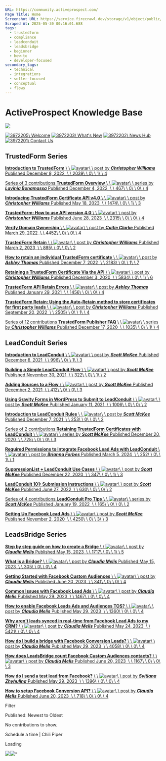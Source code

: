 ```yaml
---
URL: https://community.activeprospect.com/
Page Title: Home
Screenshot URL: https://service.firecrawl.dev/storage/v1/object/public/media/screenshot-9b0d75ad-f74a-462a-bfdf-6f50a1f428bf.png
Scraped At: 2025-05-30 00:16:01.688
tags:
  - trustedform
  - compliance
  - leadconduit
  - leadsbridge
  - beginner
  - how-to
  - developer-focused
secondary_tags:
  - technical
  - integrations
  - seller-focused
  - conceptual
  - flows
---
```


# ActiveProspect Knowledge Base

![](https://content3.bloomfire.com/images/3972206/original/Screenshot_2025-03-14_at_11.21.30_AM.png?Expires=1748567753&Signature=ElepqXSSQol77QIsam9dCKSYE16o68qBHijNITbdMc7KOF9DddioinDmf5NjTTUo9iTz3QVok3F~CEhia8fRFSvCBqKO61r3wje08qhQsyameX3KetXkYGAoV6oNSYHUSqgFkTyNzGlnTMYVKTY6YnOtgBQMpn3VNOhP7SSytmYkhmYQeQT3FOS~2s7L51PHYaBF1KxOl-mi0b826NsLx-QZtCxiPrpbh0s4d3D9G~MkYcD3pWP3Ghm1Fbm79TZY8XoIVoLVqQ66fAtSDhMz28C~4KuGSLvDDF1NBJRbpCuNMhGwE6McMSZNvExXieQIT8tpbjcrVj9nJcFAE9mQnw__&Key-Pair-Id=APKAIDFCFZ2UHE5LPIUA)

[![3972205](https://content0.bloomfire.com/documents/3972205/original/welcome_customer.svg?Expires=1748567753&Signature=SCykgC7MfntK8XDx0-PTFmj3f2OL~HGlFI0b10oUMmlQvzwBUSucEJ8p2N7SDX1O~~zM3qcSw9oCizG81jFyhH-iTCOQX29CjpfWLuSjx2lq26i~SYn4XMW-NnnDv5K14G8tDeWTTEsdU8ac90Pr1NFe8k8uDomdrHrUpPhF1SZdiFszU8WaU7fN5BxadcbajWMglNyZTda~85NqCWQBMUcLrrttI~zJkQQ-il6iuD8pbKLax7rf-bX5FPUcKDAtzE6zezVbwMLzEm4ru3xYPM2uBeMKzLdtNe0aiOqkpvjEVqbZ8zqQn2-SHuqi6clCck-gmBd2lmBLsx6g~eQkCw__&Key-Pair-Id=APKAIDFCFZ2UHE5LPIUA)\\
Welcome](https://community.activeprospect.com/series/4051250-getting-started-with-the-community) [![3972203](https://content3.bloomfire.com/images/3972203/original/Bell-1.png?Expires=1748567753&Signature=WpVYvdq6fb6Lo70kzKToJLYfg6wRHP4ZHBvZAscU0kv8AdotnOf4ObfMaN4XJK3pc9hsWY38zma94iYGyjKO2DqqnribiakMudyte6wKYp2JzhUkXEluEatvbpr5NWJPzgQ0lR4oK3aYNe~cdV9-FRhIabhl46FWRM5nbDlyw6UWkW3A-R8MBfMD93Q00lULiWdEfD8VvohBJUwJ9lnssOWRnuH3bpV784r7PC3Tm5Aejp2wjU65J1OkaKCE75Z~moYblEEwPy~gpor5QJaVejCyitGT3D0nbMumBEbMJRTCPB1U2bIPuzal27CbuNDXCGgqQW957rG1qLSmndBzFw__&Key-Pair-Id=APKAIDFCFZ2UHE5LPIUA)\\
What's New](https://whatsnew.activeprospect.com/en) [![3972202](https://content2.bloomfire.com/documents/3972202/original/newshub_customer.svg?Expires=1748567753&Signature=mVn6s363vKcktKhaEtXyk6MtIrlS~Cvuk79H0nt9zxVTmvBKSLgQ~AxRZ6IpmOTBeTy-9jzMR73EPTg9Zns7NhccOi3b~GRu7FB8kk7RlVGq7EbXvU6ja2ztvVymUspXCAptUwQGZwz0mHkw3wiJa7qRfw~7wHefoR~JqcgTQ0SqKd73cjScbvdgby1wTQQt8P4B9H4KMKXLnmQIUEF1bVk42KXgFOF3HGbdd-c-c2l5ooky0lKjRbqxafh0IlqnwHLpXuzij4Pyk9UszZJCbXhDStF091v2ez2npNBwHzwh0qIYyHesEjEadCm7z5Romg9CHfT-IwJpkmj-qMnShw__&Key-Pair-Id=APKAIDFCFZ2UHE5LPIUA)\\
News Hub](https://activeprospect.com/blog/?_gl=1*1hxefw3*_gcl_aw*R0NMLjE3NDA0Mjg1NzkuQ2p3S0NBaUF6dkM5QmhBREVpd0FFaHRsTnpPQktlbkx6NGtfeUUzMEpqNjVTTElYc0ZVQVlBaTFYdURJN0o3SV9HWmxEMzFrU3IyVDZ4b0NiSzhRQXZEX0J3RQ..*_gcl_au*MTM0MjEwMjExNy4xNzQxMTEzNjk4LjEzNTIxMTA5NTYuMTc0MTk2NDQxOS4xNzQxOTY0NDIw*_ga*MTUzODc0OTMzNC4xNjIzMTgxMzAy*_ga_QHXBV6N7D1*MTc0MTk3MjcyMi45MjguMS4xNzQxOTc1Njk3LjQ0LjAuMA..) [![3972201](https://content3.bloomfire.com/documents/3972201/original/Contact-us.svg?Expires=1748567753&Signature=f~Tn7Lxxzz6s8oNr64ilMG-cETNLnPOlb7-aU6zBKWOa45QadHoQtNMcngeABnMGKZIf9dyz9WnxP~8pDZz5PbZtq-kC9fF9oNdJDK1WAtmjvC5DLX7kgc5oZuaW2LWY6iqTTegh6zzZEhUFf7C2gFsYgx0TZb8DN3zLggnNj9xMoIIpYIZob~pmoeFma6kA0F-gbAHtzDpXTQgMWt17GrrYo8gBB7s9hwLr6ELwemeTJPX6Jwr24jQXK8-haZLd87nTsZwu3XsAmDXKjr-gxC9KaCXupom7jUgIE8mgu0FvwWSg76F9Qlnao7HjK-hs8Y9ZxsHQR~bMCsNOvYaRiQ__&Key-Pair-Id=APKAIDFCFZ2UHE5LPIUA)\\
Contact Us](https://support.activeprospect.com/hc/en-us)

## TrustedForm Series

[**Introduction to TrustedForm** \\
\\
![avatar](https://content2.bloomfire.com/avatars/users/1405246/thumb/thumbnail.png?f=1620827893&Expires=1748567753&Signature=ThkNjaD6ykiQ0x5vL673HQBu6N~ryYxGjiqNbyPnC~q41DHkXZOBvGXE4Qk-tHf7KwHxK7jFoR9C2awft9dhAineQBxB5-X2aei2ZaGpb8IrAs9IDeE1VOzloLhtoubSG3E91D2vi336SRlmcfZmoPj3BsDUBgXTAkJFhsT~9T0U8FaLqJyCBObCCtH5IZAc-0mdT88WphYuki6ceHH9krbkBHY8q1xAVQYIhOyNTC07bCMIX6C8MqeSwJ69eHQobl-aBIAj1PqPa8jVcKguQG6XBXzFi6gUQyUmm3DxDOAgEvVOP4JnFce07NCQnESFz6pirxf3MH2s2iIHPP1WVw__&Key-Pair-Id=APKAIDFCFZ2UHE5LPIUA)\\
\\
post by **_Christopher Williams_** Published December 8, 2022  \\
\\
2039\\
\\
0\\
\\
1\\
\\
4](https://community.activeprospect.com/posts/4886991-introduction-to-trustedform)

[Series of 3 contributions **TrustedForm Overview** \\
\\
![avatar](https://content2.bloomfire.com/avatars/users/1410206/thumb/thumbnail.png?f=1712152099&Expires=1748567754&Signature=gfm3fJF~~Uh-NCg~9Xcb~5c1F6X2-s7-Ok9kIBeJXoJSGwNQXFZkVkhtbyv9tbVSGlcewrGDlptWtaYXAcrsfILUCXtooD4Xs-57Kqqz2GeaSLKvwOdrI0SsIkiCjcVGikPs73YANufoTbo6IoHy8OGlkW4kGnbPnwuhUdmOQyeZHrvOVOYXO55gYIIpYsgd1iYjUqYaXO5nxtyfaxEK8Oq9moBJoEtsfWUMyuG0IgeGNbKjkfZIny2rLKGYNpccun3aKprkEW-Pw1xPnDR8eUVnu1flAi-icuc4OhPlkaVq2NMobmi8j9LU8DAK9oSFKpMOra6H9wYet0rQLgfY9Q__&Key-Pair-Id=APKAIDFCFZ2UHE5LPIUA)\\
\\
series by **_Lavinia Bonamassa_** Published December 4, 2022  \\
\\
467\\
\\
0\\
\\
0\\
\\
4](https://community.activeprospect.com/series/4881972-trustedform-overview)

[**Introducing TrustedForm Certificate API v4.0** \\
\\
![avatar](https://content2.bloomfire.com/avatars/users/1405246/thumb/thumbnail.png?f=1620827893&Expires=1748567753&Signature=ThkNjaD6ykiQ0x5vL673HQBu6N~ryYxGjiqNbyPnC~q41DHkXZOBvGXE4Qk-tHf7KwHxK7jFoR9C2awft9dhAineQBxB5-X2aei2ZaGpb8IrAs9IDeE1VOzloLhtoubSG3E91D2vi336SRlmcfZmoPj3BsDUBgXTAkJFhsT~9T0U8FaLqJyCBObCCtH5IZAc-0mdT88WphYuki6ceHH9krbkBHY8q1xAVQYIhOyNTC07bCMIX6C8MqeSwJ69eHQobl-aBIAj1PqPa8jVcKguQG6XBXzFi6gUQyUmm3DxDOAgEvVOP4JnFce07NCQnESFz6pirxf3MH2s2iIHPP1WVw__&Key-Pair-Id=APKAIDFCFZ2UHE5LPIUA)\\
\\
post by **_Christopher Williams_** Published May 18, 2023  \\
\\
1474\\
\\
0\\
\\
1\\
\\
3](https://community.activeprospect.com/posts/5066720-introducing-trustedform-certificate-api-v4-0)

[**TrustedForm: How to use API version 4.0** \\
\\
![avatar](https://content2.bloomfire.com/avatars/users/1405246/thumb/thumbnail.png?f=1620827893&Expires=1748567753&Signature=ThkNjaD6ykiQ0x5vL673HQBu6N~ryYxGjiqNbyPnC~q41DHkXZOBvGXE4Qk-tHf7KwHxK7jFoR9C2awft9dhAineQBxB5-X2aei2ZaGpb8IrAs9IDeE1VOzloLhtoubSG3E91D2vi336SRlmcfZmoPj3BsDUBgXTAkJFhsT~9T0U8FaLqJyCBObCCtH5IZAc-0mdT88WphYuki6ceHH9krbkBHY8q1xAVQYIhOyNTC07bCMIX6C8MqeSwJ69eHQobl-aBIAj1PqPa8jVcKguQG6XBXzFi6gUQyUmm3DxDOAgEvVOP4JnFce07NCQnESFz6pirxf3MH2s2iIHPP1WVw__&Key-Pair-Id=APKAIDFCFZ2UHE5LPIUA)\\
\\
post by **_Christopher Williams_** Published June 28, 2023  \\
\\
2315\\
\\
0\\
\\
0\\
\\
4](https://community.activeprospect.com/posts/5098113-trustedform-how-to-use-api-version-4-0)

[**Verify Domain Ownership** \\
\\
![avatar](https://content2.bloomfire.com/avatars/users/1316948/thumb/thumbnail.png?f=1606147181&Expires=1748567754&Signature=KQv9Rie-wDTq9KpDz28kGm6BFYD~ly~sGjFnqEegloKuAQEp~ziw6NrqJRDZKPhK7-M-6gz-8IUwNSKTOYSoWWTognGYkTyDAfJ5Yk1A~jCwaOpxTT75IMY1Vjltj6qzpXszJPnUKRK1Ppp0j5CkllDyyarwI~gPyZCcGq5MgAztlF977IWTfmOb7ecLtlVLOf3d3zIQpJolimwzceh4SGzSYqbd4tBNIUBtj43inZIQtnvxWRecyfG5wV~3qnx0de2MnquDaC8Z8B2Wk7Lkm9uNQ1NLXpRyyoUxNan7qKJoJNprvTAZyi8Uzn14zxECFcfnjCH3TDNFM7lRtHdtdw__&Key-Pair-Id=APKAIDFCFZ2UHE5LPIUA)\\
\\
post by **_Caitie Clarke_** Published March 29, 2022  \\
\\
4452\\
\\
0\\
\\
0\\
\\
4](https://community.activeprospect.com/posts/4649879-verify-domain-ownership)

[**TrustedForm Retain** \\
\\
![avatar](https://content2.bloomfire.com/avatars/users/1405246/thumb/thumbnail.png?f=1620827893&Expires=1748567753&Signature=ThkNjaD6ykiQ0x5vL673HQBu6N~ryYxGjiqNbyPnC~q41DHkXZOBvGXE4Qk-tHf7KwHxK7jFoR9C2awft9dhAineQBxB5-X2aei2ZaGpb8IrAs9IDeE1VOzloLhtoubSG3E91D2vi336SRlmcfZmoPj3BsDUBgXTAkJFhsT~9T0U8FaLqJyCBObCCtH5IZAc-0mdT88WphYuki6ceHH9krbkBHY8q1xAVQYIhOyNTC07bCMIX6C8MqeSwJ69eHQobl-aBIAj1PqPa8jVcKguQG6XBXzFi6gUQyUmm3DxDOAgEvVOP4JnFce07NCQnESFz6pirxf3MH2s2iIHPP1WVw__&Key-Pair-Id=APKAIDFCFZ2UHE5LPIUA)\\
\\
post by **_Christopher Williams_** Published March 2, 2023  \\
\\
885\\
\\
0\\
\\
0\\
\\
2](https://community.activeprospect.com/posts/4986362-trustedform-retain)

[**How to retain an individual TrustedForm certificate** \\
\\
![avatar](https://content2.bloomfire.com/avatars/users/1316943/thumb/thumbnail.png?f=1612413648&Expires=1748567754&Signature=qlxRfSTYJe9B-UzQKrIh0Gd4DyrG628BAbvZfML53hV1cu-OHaffA0OrwHMef4qJidp2DR6ahDRB-8N6Tt0yE65CUEhBBqjG9dAuJWOzFuqqzjD6F3qNRMkRCj~CjD0TjHcdRRj-9~7GkkrwceVv6M7-CTzE5RdxbYmnklUZe3-HJ2w4GuRy6iVs6VLShTc4r3khF~mOQdN~e8wWBB6Cm3nTNiwCfLsNz8rCnC6kfU4JkZhFc7UpFqwM9ibAov2S13Rfl-xaA1KvcSgGN0yybYBQ47ZcNV~Z43II58UhkJJRCFz4j-CW0mcEehhPHt9rAGLV3E7ppkni2J8d8UaLMg__&Key-Pair-Id=APKAIDFCFZ2UHE5LPIUA)\\
\\
post by **_Ashley Thomas_** Published December 7, 2022  \\
\\
2183\\
\\
0\\
\\
1\\
\\
7](https://community.activeprospect.com/posts/4885100-how-to-retain-an-individual-trustedform-certificate)

[**Retaining a TrustedForm Certificate Via the API** \\
\\
![avatar](https://content2.bloomfire.com/avatars/users/1405246/thumb/thumbnail.png?f=1620827893&Expires=1748567753&Signature=ThkNjaD6ykiQ0x5vL673HQBu6N~ryYxGjiqNbyPnC~q41DHkXZOBvGXE4Qk-tHf7KwHxK7jFoR9C2awft9dhAineQBxB5-X2aei2ZaGpb8IrAs9IDeE1VOzloLhtoubSG3E91D2vi336SRlmcfZmoPj3BsDUBgXTAkJFhsT~9T0U8FaLqJyCBObCCtH5IZAc-0mdT88WphYuki6ceHH9krbkBHY8q1xAVQYIhOyNTC07bCMIX6C8MqeSwJ69eHQobl-aBIAj1PqPa8jVcKguQG6XBXzFi6gUQyUmm3DxDOAgEvVOP4JnFce07NCQnESFz6pirxf3MH2s2iIHPP1WVw__&Key-Pair-Id=APKAIDFCFZ2UHE5LPIUA)\\
\\
post by **_Christopher Williams_** Published December 3, 2020  \\
\\
5834\\
\\
0\\
\\
1\\
\\
6](https://community.activeprospect.com/posts/4100303-retaining-a-trustedform-certificate-via-the-api)

[**TrustedForm API Retain Errors** \\
\\
![avatar](https://content2.bloomfire.com/avatars/users/1316943/thumb/thumbnail.png?f=1612413648&Expires=1748567754&Signature=qlxRfSTYJe9B-UzQKrIh0Gd4DyrG628BAbvZfML53hV1cu-OHaffA0OrwHMef4qJidp2DR6ahDRB-8N6Tt0yE65CUEhBBqjG9dAuJWOzFuqqzjD6F3qNRMkRCj~CjD0TjHcdRRj-9~7GkkrwceVv6M7-CTzE5RdxbYmnklUZe3-HJ2w4GuRy6iVs6VLShTc4r3khF~mOQdN~e8wWBB6Cm3nTNiwCfLsNz8rCnC6kfU4JkZhFc7UpFqwM9ibAov2S13Rfl-xaA1KvcSgGN0yybYBQ47ZcNV~Z43II58UhkJJRCFz4j-CW0mcEehhPHt9rAGLV3E7ppkni2J8d8UaLMg__&Key-Pair-Id=APKAIDFCFZ2UHE5LPIUA)\\
\\
post by **_Ashley Thomas_** Published January 29, 2021  \\
\\
1456\\
\\
0\\
\\
0\\
\\
4](https://community.activeprospect.com/posts/4148100-trustedform-api-retain-errors)

[**TrustedForm Retain: Using the Auto-Retain method to store certificates for first party leads** \\
\\
![avatar](https://content2.bloomfire.com/avatars/users/1405246/thumb/thumbnail.png?f=1620827893&Expires=1748567753&Signature=ThkNjaD6ykiQ0x5vL673HQBu6N~ryYxGjiqNbyPnC~q41DHkXZOBvGXE4Qk-tHf7KwHxK7jFoR9C2awft9dhAineQBxB5-X2aei2ZaGpb8IrAs9IDeE1VOzloLhtoubSG3E91D2vi336SRlmcfZmoPj3BsDUBgXTAkJFhsT~9T0U8FaLqJyCBObCCtH5IZAc-0mdT88WphYuki6ceHH9krbkBHY8q1xAVQYIhOyNTC07bCMIX6C8MqeSwJ69eHQobl-aBIAj1PqPa8jVcKguQG6XBXzFi6gUQyUmm3DxDOAgEvVOP4JnFce07NCQnESFz6pirxf3MH2s2iIHPP1WVw__&Key-Pair-Id=APKAIDFCFZ2UHE5LPIUA)\\
\\
post by **_Christopher Williams_** Published September 20, 2022  \\
\\
2505\\
\\
0\\
\\
1\\
\\
4](https://community.activeprospect.com/posts/4812756-trustedform-retain-using-the-auto-retain-method-to-store-certificates-for-first)

[Series of 12 contributions **TrustedForm Publisher FAQ** \\
\\
![avatar](https://content2.bloomfire.com/avatars/users/1405246/thumb/thumbnail.png?f=1620827893&Expires=1748567753&Signature=ThkNjaD6ykiQ0x5vL673HQBu6N~ryYxGjiqNbyPnC~q41DHkXZOBvGXE4Qk-tHf7KwHxK7jFoR9C2awft9dhAineQBxB5-X2aei2ZaGpb8IrAs9IDeE1VOzloLhtoubSG3E91D2vi336SRlmcfZmoPj3BsDUBgXTAkJFhsT~9T0U8FaLqJyCBObCCtH5IZAc-0mdT88WphYuki6ceHH9krbkBHY8q1xAVQYIhOyNTC07bCMIX6C8MqeSwJ69eHQobl-aBIAj1PqPa8jVcKguQG6XBXzFi6gUQyUmm3DxDOAgEvVOP4JnFce07NCQnESFz6pirxf3MH2s2iIHPP1WVw__&Key-Pair-Id=APKAIDFCFZ2UHE5LPIUA)\\
\\
series by **_Christopher Williams_** Published December 17, 2020  \\
\\
1035\\
\\
0\\
\\
1\\
\\
4](https://community.activeprospect.com/series/4113140-trustedform-publisher-faq)

## LeadConduit Series

[**Introduction to LeadConduit** \\
\\
![avatar](https://content1.bloomfire.com/avatars/users/1317000/thumb/thumbnail.png?f=1617311121&Expires=1748567753&Signature=A94op~Gy3qAVemBlvXBjBmViM4Hvt-7JTH-Hg5z5LkCXVAnGkk6KyB0zamH5xF1WLDrgAq8sIrLiiZw6uW2MHBvNcYb7N9WZttRIxxFUIKQdyg5GPew1Upr-ESUFrx5H5VlCXTP9LUt2~rti6BRHtwxdvOGo2FBqBGx2Moms5pCZF99HsmVCm63eYDvr3lxxDorYDZUpeaxswcNR6gTv9fMJ0TMGxK57PPEraqtoGaTJqto8JyzXkd8zXyv4nC4NDnCcSZcp66Lr07K~OD20spFy~ySLHVG7QSL40SlPwrlP9~iqGIay2ZSIccD-NjsCF7cAxM4JItWtX11KK1rIPg__&Key-Pair-Id=APKAIDFCFZ2UHE5LPIUA)\\
\\
post by **_Scott McKee_** Published December 8, 2021  \\
\\
996\\
\\
0\\
\\
1\\
\\
3](https://community.activeprospect.com/posts/4547947-introduction-to-leadconduit)

[**Building a Simple LeadConduit Flow** \\
\\
![avatar](https://content1.bloomfire.com/avatars/users/1317000/thumb/thumbnail.png?f=1617311121&Expires=1748567753&Signature=A94op~Gy3qAVemBlvXBjBmViM4Hvt-7JTH-Hg5z5LkCXVAnGkk6KyB0zamH5xF1WLDrgAq8sIrLiiZw6uW2MHBvNcYb7N9WZttRIxxFUIKQdyg5GPew1Upr-ESUFrx5H5VlCXTP9LUt2~rti6BRHtwxdvOGo2FBqBGx2Moms5pCZF99HsmVCm63eYDvr3lxxDorYDZUpeaxswcNR6gTv9fMJ0TMGxK57PPEraqtoGaTJqto8JyzXkd8zXyv4nC4NDnCcSZcp66Lr07K~OD20spFy~ySLHVG7QSL40SlPwrlP9~iqGIay2ZSIccD-NjsCF7cAxM4JItWtX11KK1rIPg__&Key-Pair-Id=APKAIDFCFZ2UHE5LPIUA)\\
\\
post by **_Scott McKee_** Published November 30, 2021  \\
\\
322\\
\\
0\\
\\
1\\
\\
2](https://community.activeprospect.com/posts/4539473-building-a-simple-leadconduit-flow)

[**Adding Sources to a Flow** \\
\\
![avatar](https://content1.bloomfire.com/avatars/users/1317000/thumb/thumbnail.png?f=1617311121&Expires=1748567753&Signature=A94op~Gy3qAVemBlvXBjBmViM4Hvt-7JTH-Hg5z5LkCXVAnGkk6KyB0zamH5xF1WLDrgAq8sIrLiiZw6uW2MHBvNcYb7N9WZttRIxxFUIKQdyg5GPew1Upr-ESUFrx5H5VlCXTP9LUt2~rti6BRHtwxdvOGo2FBqBGx2Moms5pCZF99HsmVCm63eYDvr3lxxDorYDZUpeaxswcNR6gTv9fMJ0TMGxK57PPEraqtoGaTJqto8JyzXkd8zXyv4nC4NDnCcSZcp66Lr07K~OD20spFy~ySLHVG7QSL40SlPwrlP9~iqGIay2ZSIccD-NjsCF7cAxM4JItWtX11KK1rIPg__&Key-Pair-Id=APKAIDFCFZ2UHE5LPIUA)\\
\\
post by **_Scott McKee_** Published December 2, 2021  \\
\\
412\\
\\
0\\
\\
0\\
\\
3](https://community.activeprospect.com/posts/4541251-adding-sources-to-a-flow)

[**Using Gravity Forms in WordPress to Submit to LeadConduit** \\
\\
![avatar](https://content1.bloomfire.com/avatars/users/1317000/thumb/thumbnail.png?f=1617311121&Expires=1748567753&Signature=A94op~Gy3qAVemBlvXBjBmViM4Hvt-7JTH-Hg5z5LkCXVAnGkk6KyB0zamH5xF1WLDrgAq8sIrLiiZw6uW2MHBvNcYb7N9WZttRIxxFUIKQdyg5GPew1Upr-ESUFrx5H5VlCXTP9LUt2~rti6BRHtwxdvOGo2FBqBGx2Moms5pCZF99HsmVCm63eYDvr3lxxDorYDZUpeaxswcNR6gTv9fMJ0TMGxK57PPEraqtoGaTJqto8JyzXkd8zXyv4nC4NDnCcSZcp66Lr07K~OD20spFy~ySLHVG7QSL40SlPwrlP9~iqGIay2ZSIccD-NjsCF7cAxM4JItWtX11KK1rIPg__&Key-Pair-Id=APKAIDFCFZ2UHE5LPIUA)\\
\\
post by **_Scott McKee_** Published January 11, 2021  \\
\\
1006\\
\\
0\\
\\
0\\
\\
2](https://community.activeprospect.com/posts/4126647-using-gravity-forms-in-wordpress-to-submit-to-leadconduit)

[**Introduction to LeadConduit Rules** \\
\\
![avatar](https://content1.bloomfire.com/avatars/users/1317000/thumb/thumbnail.png?f=1617311121&Expires=1748567753&Signature=A94op~Gy3qAVemBlvXBjBmViM4Hvt-7JTH-Hg5z5LkCXVAnGkk6KyB0zamH5xF1WLDrgAq8sIrLiiZw6uW2MHBvNcYb7N9WZttRIxxFUIKQdyg5GPew1Upr-ESUFrx5H5VlCXTP9LUt2~rti6BRHtwxdvOGo2FBqBGx2Moms5pCZF99HsmVCm63eYDvr3lxxDorYDZUpeaxswcNR6gTv9fMJ0TMGxK57PPEraqtoGaTJqto8JyzXkd8zXyv4nC4NDnCcSZcp66Lr07K~OD20spFy~ySLHVG7QSL40SlPwrlP9~iqGIay2ZSIccD-NjsCF7cAxM4JItWtX11KK1rIPg__&Key-Pair-Id=APKAIDFCFZ2UHE5LPIUA)\\
\\
post by **_Scott McKee_** Published December 7, 2021  \\
\\
253\\
\\
0\\
\\
0\\
\\
2](https://community.activeprospect.com/posts/4545476-introduction-to-leadconduit-rules)

[Series of 2 contributions **Retaining TrustedForm Certificates with LeadConduit** \\
\\
![avatar](https://content1.bloomfire.com/avatars/users/1317000/thumb/thumbnail.png?f=1617311121&Expires=1748567753&Signature=A94op~Gy3qAVemBlvXBjBmViM4Hvt-7JTH-Hg5z5LkCXVAnGkk6KyB0zamH5xF1WLDrgAq8sIrLiiZw6uW2MHBvNcYb7N9WZttRIxxFUIKQdyg5GPew1Upr-ESUFrx5H5VlCXTP9LUt2~rti6BRHtwxdvOGo2FBqBGx2Moms5pCZF99HsmVCm63eYDvr3lxxDorYDZUpeaxswcNR6gTv9fMJ0TMGxK57PPEraqtoGaTJqto8JyzXkd8zXyv4nC4NDnCcSZcp66Lr07K~OD20spFy~ySLHVG7QSL40SlPwrlP9~iqGIay2ZSIccD-NjsCF7cAxM4JItWtX11KK1rIPg__&Key-Pair-Id=APKAIDFCFZ2UHE5LPIUA)\\
\\
series by **_Scott McKee_** Published December 20, 2020  \\
\\
725\\
\\
0\\
\\
0\\
\\
3](https://community.activeprospect.com/series/4114377-retaining-trustedform-certificates-with-leadconduit)

[**Required Permissions to Integrate Facebook Lead Ads with LeadConduit** \\
\\
![avatar](https://assets0.bloomfire.com/assets-b6c867b02e3d46ed7810cd4bf2caca14/images/default_user-icon.png)\\
\\
post by **_Brianna Forbes_** Published March 5, 2024  \\
\\
252\\
\\
0\\
\\
1\\
\\
1](https://community.activeprospect.com/posts/5345438-required-permissions-to-integrate-facebook-lead-ads-with-leadconduit)

[**SuppressionList + LeadConduit Use Cases** \\
\\
![avatar](https://content1.bloomfire.com/avatars/users/1317000/thumb/thumbnail.png?f=1617311121&Expires=1748567753&Signature=A94op~Gy3qAVemBlvXBjBmViM4Hvt-7JTH-Hg5z5LkCXVAnGkk6KyB0zamH5xF1WLDrgAq8sIrLiiZw6uW2MHBvNcYb7N9WZttRIxxFUIKQdyg5GPew1Upr-ESUFrx5H5VlCXTP9LUt2~rti6BRHtwxdvOGo2FBqBGx2Moms5pCZF99HsmVCm63eYDvr3lxxDorYDZUpeaxswcNR6gTv9fMJ0TMGxK57PPEraqtoGaTJqto8JyzXkd8zXyv4nC4NDnCcSZcp66Lr07K~OD20spFy~ySLHVG7QSL40SlPwrlP9~iqGIay2ZSIccD-NjsCF7cAxM4JItWtX11KK1rIPg__&Key-Pair-Id=APKAIDFCFZ2UHE5LPIUA)\\
\\
post by **_Scott McKee_** Published December 22, 2020  \\
\\
347\\
\\
0\\
\\
1\\
\\
3](https://community.activeprospect.com/posts/4116593-suppressionlist-leadconduit-use-cases)

[**LeadConduit 101: Submission Instructions** \\
\\
![avatar](https://content1.bloomfire.com/avatars/users/1317000/thumb/thumbnail.png?f=1617311121&Expires=1748567753&Signature=A94op~Gy3qAVemBlvXBjBmViM4Hvt-7JTH-Hg5z5LkCXVAnGkk6KyB0zamH5xF1WLDrgAq8sIrLiiZw6uW2MHBvNcYb7N9WZttRIxxFUIKQdyg5GPew1Upr-ESUFrx5H5VlCXTP9LUt2~rti6BRHtwxdvOGo2FBqBGx2Moms5pCZF99HsmVCm63eYDvr3lxxDorYDZUpeaxswcNR6gTv9fMJ0TMGxK57PPEraqtoGaTJqto8JyzXkd8zXyv4nC4NDnCcSZcp66Lr07K~OD20spFy~ySLHVG7QSL40SlPwrlP9~iqGIay2ZSIccD-NjsCF7cAxM4JItWtX11KK1rIPg__&Key-Pair-Id=APKAIDFCFZ2UHE5LPIUA)\\
\\
post by **_Scott McKee_** Published June 27, 2022  \\
\\
630\\
\\
0\\
\\
0\\
\\
2](https://community.activeprospect.com/posts/4738143-leadconduit-101-submission-instructions)

[Series of 4 contributions **LeadConduit Pro Tips** \\
\\
![avatar](https://content1.bloomfire.com/avatars/users/1317000/thumb/thumbnail.png?f=1617311121&Expires=1748567753&Signature=A94op~Gy3qAVemBlvXBjBmViM4Hvt-7JTH-Hg5z5LkCXVAnGkk6KyB0zamH5xF1WLDrgAq8sIrLiiZw6uW2MHBvNcYb7N9WZttRIxxFUIKQdyg5GPew1Upr-ESUFrx5H5VlCXTP9LUt2~rti6BRHtwxdvOGo2FBqBGx2Moms5pCZF99HsmVCm63eYDvr3lxxDorYDZUpeaxswcNR6gTv9fMJ0TMGxK57PPEraqtoGaTJqto8JyzXkd8zXyv4nC4NDnCcSZcp66Lr07K~OD20spFy~ySLHVG7QSL40SlPwrlP9~iqGIay2ZSIccD-NjsCF7cAxM4JItWtX11KK1rIPg__&Key-Pair-Id=APKAIDFCFZ2UHE5LPIUA)\\
\\
series by **_Scott McKee_** Published January 19, 2022  \\
\\
165\\
\\
0\\
\\
0\\
\\
2](https://community.activeprospect.com/series/4583478-leadconduit-pro-tips)

[**Setting Up Facebook Lead Ads** \\
\\
![avatar](https://content1.bloomfire.com/avatars/users/1317000/thumb/thumbnail.png?f=1617311121&Expires=1748567753&Signature=A94op~Gy3qAVemBlvXBjBmViM4Hvt-7JTH-Hg5z5LkCXVAnGkk6KyB0zamH5xF1WLDrgAq8sIrLiiZw6uW2MHBvNcYb7N9WZttRIxxFUIKQdyg5GPew1Upr-ESUFrx5H5VlCXTP9LUt2~rti6BRHtwxdvOGo2FBqBGx2Moms5pCZF99HsmVCm63eYDvr3lxxDorYDZUpeaxswcNR6gTv9fMJ0TMGxK57PPEraqtoGaTJqto8JyzXkd8zXyv4nC4NDnCcSZcp66Lr07K~OD20spFy~ySLHVG7QSL40SlPwrlP9~iqGIay2ZSIccD-NjsCF7cAxM4JItWtX11KK1rIPg__&Key-Pair-Id=APKAIDFCFZ2UHE5LPIUA)\\
\\
post by **_Scott McKee_** Published November 2, 2020  \\
\\
4250\\
\\
0\\
\\
3\\
\\
3](https://community.activeprospect.com/posts/4062063-setting-up-facebook-lead-ads)

## LeadsBridge Series

[**Step by step guide on how to create a Bridge** \\
\\
![avatar](https://content2.bloomfire.com/avatars/users/1451136/thumb/thumbnail.png?f=1623686660&Expires=1748567753&Signature=YKh9LZBnL7n08xOTvFe64SahpeRkAssZbPNXeWHCAbuZsYAZfM5tS2oxSHhXwf-FltsS3Mc5w2l16ZObYp10wTpf2umW5bKW0g7OqMHHuQWH-cA0UjNkVes-MjCYkuYKK03ckto7ZARfF3WRpGRMDol0NYhU~oaGco10WoCn~Oi7no8bCBY7kaa9HA9hmsMT6smRS4mQ-p71weyNiZsOIXu7f6xh5xqdQvjqmOGqihmDFBUb9eElMkJ4KEHJA6Z7d3D9B3nZEJ4~hGzVX0nSLReppyEEwXGsEuK5b2JAZa1Ey2YE7Qcr6QTiI9~uCfMRkZaNZ9g4j7TNUKYYiow-zQ__&Key-Pair-Id=APKAIDFCFZ2UHE5LPIUA)\\
\\
post by **_Claudia Melis_** Published May 15, 2023  \\
\\
1717\\
\\
0\\
\\
1\\
\\
5](https://community.activeprospect.com/posts/5062321-step-by-step-guide-on-how-to-create-a-bridge)

[**What is a Bridge?** \\
\\
![avatar](https://content2.bloomfire.com/avatars/users/1451136/thumb/thumbnail.png?f=1623686660&Expires=1748567753&Signature=YKh9LZBnL7n08xOTvFe64SahpeRkAssZbPNXeWHCAbuZsYAZfM5tS2oxSHhXwf-FltsS3Mc5w2l16ZObYp10wTpf2umW5bKW0g7OqMHHuQWH-cA0UjNkVes-MjCYkuYKK03ckto7ZARfF3WRpGRMDol0NYhU~oaGco10WoCn~Oi7no8bCBY7kaa9HA9hmsMT6smRS4mQ-p71weyNiZsOIXu7f6xh5xqdQvjqmOGqihmDFBUb9eElMkJ4KEHJA6Z7d3D9B3nZEJ4~hGzVX0nSLReppyEEwXGsEuK5b2JAZa1Ey2YE7Qcr6QTiI9~uCfMRkZaNZ9g4j7TNUKYYiow-zQ__&Key-Pair-Id=APKAIDFCFZ2UHE5LPIUA)\\
\\
post by **_Claudia Melis_** Published May 15, 2023  \\
\\
305\\
\\
0\\
\\
0\\
\\
4](https://community.activeprospect.com/posts/5062324-what-is-a-bridge)

[**Getting Started with Facebook Custom Audiences** \\
\\
![avatar](https://content2.bloomfire.com/avatars/users/1451136/thumb/thumbnail.png?f=1623686660&Expires=1748567753&Signature=YKh9LZBnL7n08xOTvFe64SahpeRkAssZbPNXeWHCAbuZsYAZfM5tS2oxSHhXwf-FltsS3Mc5w2l16ZObYp10wTpf2umW5bKW0g7OqMHHuQWH-cA0UjNkVes-MjCYkuYKK03ckto7ZARfF3WRpGRMDol0NYhU~oaGco10WoCn~Oi7no8bCBY7kaa9HA9hmsMT6smRS4mQ-p71weyNiZsOIXu7f6xh5xqdQvjqmOGqihmDFBUb9eElMkJ4KEHJA6Z7d3D9B3nZEJ4~hGzVX0nSLReppyEEwXGsEuK5b2JAZa1Ey2YE7Qcr6QTiI9~uCfMRkZaNZ9g4j7TNUKYYiow-zQ__&Key-Pair-Id=APKAIDFCFZ2UHE5LPIUA)\\
\\
post by **_Claudia Melis_** Published June 20, 2023  \\
\\
341\\
\\
0\\
\\
0\\
\\
4](https://community.activeprospect.com/posts/5090365-getting-started-with-facebook-custom-audiences)

[**Common Issues with Facebook Lead Ads** \\
\\
![avatar](https://content2.bloomfire.com/avatars/users/1451136/thumb/thumbnail.png?f=1623686660&Expires=1748567753&Signature=YKh9LZBnL7n08xOTvFe64SahpeRkAssZbPNXeWHCAbuZsYAZfM5tS2oxSHhXwf-FltsS3Mc5w2l16ZObYp10wTpf2umW5bKW0g7OqMHHuQWH-cA0UjNkVes-MjCYkuYKK03ckto7ZARfF3WRpGRMDol0NYhU~oaGco10WoCn~Oi7no8bCBY7kaa9HA9hmsMT6smRS4mQ-p71weyNiZsOIXu7f6xh5xqdQvjqmOGqihmDFBUb9eElMkJ4KEHJA6Z7d3D9B3nZEJ4~hGzVX0nSLReppyEEwXGsEuK5b2JAZa1Ey2YE7Qcr6QTiI9~uCfMRkZaNZ9g4j7TNUKYYiow-zQ__&Key-Pair-Id=APKAIDFCFZ2UHE5LPIUA)\\
\\
post by **_Claudia Melis_** Published May 29, 2023  \\
\\
1467\\
\\
0\\
\\
0\\
\\
4](https://community.activeprospect.com/posts/5073005-common-issues-with-facebook-lead-ads)

[**How to enable Facebook Leads Ads and Audiences TOS?** \\
\\
![avatar](https://content2.bloomfire.com/avatars/users/1451136/thumb/thumbnail.png?f=1623686660&Expires=1748567753&Signature=YKh9LZBnL7n08xOTvFe64SahpeRkAssZbPNXeWHCAbuZsYAZfM5tS2oxSHhXwf-FltsS3Mc5w2l16ZObYp10wTpf2umW5bKW0g7OqMHHuQWH-cA0UjNkVes-MjCYkuYKK03ckto7ZARfF3WRpGRMDol0NYhU~oaGco10WoCn~Oi7no8bCBY7kaa9HA9hmsMT6smRS4mQ-p71weyNiZsOIXu7f6xh5xqdQvjqmOGqihmDFBUb9eElMkJ4KEHJA6Z7d3D9B3nZEJ4~hGzVX0nSLReppyEEwXGsEuK5b2JAZa1Ey2YE7Qcr6QTiI9~uCfMRkZaNZ9g4j7TNUKYYiow-zQ__&Key-Pair-Id=APKAIDFCFZ2UHE5LPIUA)\\
\\
post by **_Claudia Melis_** Published May 29, 2023  \\
\\
1360\\
\\
0\\
\\
0\\
\\
4](https://community.activeprospect.com/posts/5073035-how-to-enable-facebook-leads-ads-and-audiences-tos)

[**Why aren’t leads synced in real-time from Facebook Lead Ads to my CRM?** \\
\\
![avatar](https://content2.bloomfire.com/avatars/users/1451136/thumb/thumbnail.png?f=1623686660&Expires=1748567753&Signature=YKh9LZBnL7n08xOTvFe64SahpeRkAssZbPNXeWHCAbuZsYAZfM5tS2oxSHhXwf-FltsS3Mc5w2l16ZObYp10wTpf2umW5bKW0g7OqMHHuQWH-cA0UjNkVes-MjCYkuYKK03ckto7ZARfF3WRpGRMDol0NYhU~oaGco10WoCn~Oi7no8bCBY7kaa9HA9hmsMT6smRS4mQ-p71weyNiZsOIXu7f6xh5xqdQvjqmOGqihmDFBUb9eElMkJ4KEHJA6Z7d3D9B3nZEJ4~hGzVX0nSLReppyEEwXGsEuK5b2JAZa1Ey2YE7Qcr6QTiI9~uCfMRkZaNZ9g4j7TNUKYYiow-zQ__&Key-Pair-Id=APKAIDFCFZ2UHE5LPIUA)\\
\\
post by **_Claudia Melis_** Published May 24, 2023  \\
\\
5421\\
\\
0\\
\\
0\\
\\
4](https://community.activeprospect.com/posts/5070199-why-aren-t-leads-synced-in-real-time-from-facebook-lead-ads-to-my-crm)

[**How do I build a bridge with Facebook Conversion Leads?** \\
\\
![avatar](https://content2.bloomfire.com/avatars/users/1451136/thumb/thumbnail.png?f=1623686660&Expires=1748567753&Signature=YKh9LZBnL7n08xOTvFe64SahpeRkAssZbPNXeWHCAbuZsYAZfM5tS2oxSHhXwf-FltsS3Mc5w2l16ZObYp10wTpf2umW5bKW0g7OqMHHuQWH-cA0UjNkVes-MjCYkuYKK03ckto7ZARfF3WRpGRMDol0NYhU~oaGco10WoCn~Oi7no8bCBY7kaa9HA9hmsMT6smRS4mQ-p71weyNiZsOIXu7f6xh5xqdQvjqmOGqihmDFBUb9eElMkJ4KEHJA6Z7d3D9B3nZEJ4~hGzVX0nSLReppyEEwXGsEuK5b2JAZa1Ey2YE7Qcr6QTiI9~uCfMRkZaNZ9g4j7TNUKYYiow-zQ__&Key-Pair-Id=APKAIDFCFZ2UHE5LPIUA)\\
\\
post by **_Claudia Melis_** Published May 29, 2023  \\
\\
4058\\
\\
0\\
\\
0\\
\\
4](https://community.activeprospect.com/posts/5073048-how-do-i-build-a-bridge-with-facebook-conversion-leads)

[**How does LeadsBridge count Facebook Custom Audiences contacts?** \\
\\
![avatar](https://content2.bloomfire.com/avatars/users/1451136/thumb/thumbnail.png?f=1623686660&Expires=1748567753&Signature=YKh9LZBnL7n08xOTvFe64SahpeRkAssZbPNXeWHCAbuZsYAZfM5tS2oxSHhXwf-FltsS3Mc5w2l16ZObYp10wTpf2umW5bKW0g7OqMHHuQWH-cA0UjNkVes-MjCYkuYKK03ckto7ZARfF3WRpGRMDol0NYhU~oaGco10WoCn~Oi7no8bCBY7kaa9HA9hmsMT6smRS4mQ-p71weyNiZsOIXu7f6xh5xqdQvjqmOGqihmDFBUb9eElMkJ4KEHJA6Z7d3D9B3nZEJ4~hGzVX0nSLReppyEEwXGsEuK5b2JAZa1Ey2YE7Qcr6QTiI9~uCfMRkZaNZ9g4j7TNUKYYiow-zQ__&Key-Pair-Id=APKAIDFCFZ2UHE5LPIUA)\\
\\
post by **_Claudia Melis_** Published June 20, 2023  \\
\\
1167\\
\\
0\\
\\
0\\
\\
3](https://community.activeprospect.com/posts/5090366-how-does-leadsbridge-count-facebook-custom-audiences-contacts)

[**How do I send a test lead from Facebook?** \\
\\
![avatar](https://content2.bloomfire.com/avatars/users/1410227/thumb/thumbnail.png?f=1617390238&Expires=1748567753&Signature=teG2ucibrwKswPzC~zWKjHhh6XirUfiS0Cxr7c1C9~mE8V3ClswBcIYPO9fxFHkdzavksblmxj7g-fbtSd1Z7gJ-oywnRTQ49l6hOd99j8YDhLDe5GeUmFVNrBZV1Pz3hd3Ee7mExfHEgBkC1I2sM7Q3AItN9eCDta~4Ar8jTSh130naIg-3bEpB-YaP15gfKkBnclOk2gfJrfzpGOf3o5vHiJEhJjVNLyq8DUg0NdkXhKn5OPeF2MtyHySAtVFVfM3f8cOCBx15p0neulEM3BO2kSd0o8vyglvKdzOUiAVHExQxpZeMl9n4BYEzSHKXGF83-0hssesa4q~Vvv-H-Q__&Key-Pair-Id=APKAIDFCFZ2UHE5LPIUA)\\
\\
post by **_Svitlana Zhyhulina_** Published May 29, 2023  \\
\\
1396\\
\\
0\\
\\
0\\
\\
4](https://community.activeprospect.com/posts/5073014-how-do-i-send-a-test-lead-from-facebook)

[**How to setup Facebook Conversion API?** \\
\\
![avatar](https://content2.bloomfire.com/avatars/users/1451136/thumb/thumbnail.png?f=1623686660&Expires=1748567753&Signature=YKh9LZBnL7n08xOTvFe64SahpeRkAssZbPNXeWHCAbuZsYAZfM5tS2oxSHhXwf-FltsS3Mc5w2l16ZObYp10wTpf2umW5bKW0g7OqMHHuQWH-cA0UjNkVes-MjCYkuYKK03ckto7ZARfF3WRpGRMDol0NYhU~oaGco10WoCn~Oi7no8bCBY7kaa9HA9hmsMT6smRS4mQ-p71weyNiZsOIXu7f6xh5xqdQvjqmOGqihmDFBUb9eElMkJ4KEHJA6Z7d3D9B3nZEJ4~hGzVX0nSLReppyEEwXGsEuK5b2JAZa1Ey2YE7Qcr6QTiI9~uCfMRkZaNZ9g4j7TNUKYYiow-zQ__&Key-Pair-Id=APKAIDFCFZ2UHE5LPIUA)\\
\\
post by **_Claudia Melis_** Published June 20, 2023  \\
\\
718\\
\\
0\\
\\
0\\
\\
4](https://community.activeprospect.com/posts/5090371-how-to-setup-facebook-conversion-api)

Filter

Published: Newest to Oldest

No contributions to show.

Schedule a time \| Chili Piper

Loading

![](https://bat.bing.com/action/0?ti=4018451&Ver=2&mid=965c346d-e304-4fa5-a035-79cbc21c03ff&bo=1&sid=3ee0c4c03ceb11f09463c37a6e9a9f30&vid=3ee0f7603ceb11f0ad194d57a49e64e5&vids=1&msclkid=N&pi=918639831&lg=en-US&sw=1280&sh=1024&sc=24&p=https%3A%2F%2Fcommunity.activeprospect.com%2F&r=&lt=814&evt=pageLoad&sv=1&cdb=AQAQ&rn=269057)![](https://bat.bing.com/action/0?ti=4018451&Ver=2&mid=965c346d-e304-4fa5-a035-79cbc21c03ff&bo=2&sid=3ee0c4c03ceb11f09463c37a6e9a9f30&vid=3ee0f7603ceb11f0ad194d57a49e64e5&vids=0&msclkid=N&gtm_tag_source=ua&ec=Client%20ID&el=%2F&gc=USD&tpp=1&en=Y&p=https%3A%2F%2Fcommunity.activeprospect.com%2F&sw=1280&sh=1024&sc=24&evt=custom&cdb=AQAQ&rn=304383)"

